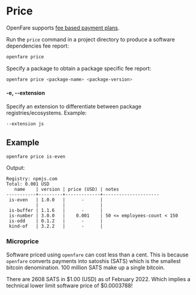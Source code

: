 # Price

OpenFare supports [fee based payment plans](../introduction/micropriced_software.md).

Run the `price` command in a project directory to produce a software dependencies fee report:

```bash
openfare price
```

Specify a package to obtain a package specific fee report:

```bash
openfare price <package-name> <package-version>
```

#### -e, --extension

Specify an extension to differentiate between package registries/ecosystems. Example:

```bash
--extension js
```

## Example

```bash
openfare price is-even
```

Output:

```text
Registry: npmjs.com
Total: 0.001 USD
   name    | version | price (USD) | notes 
-----------+---------+-------------+---------------------
 is-even   | 1.0.0   |      -      |  
           |         |             |    
 is-buffer | 1.1.6   |      -      |  
 is-number | 3.0.0   |    0.001    | 50 <= employees-count < 150
 is-odd    | 0.1.2   |      -      |  
 kind-of   | 3.2.2   |      -      |     
```

### Microprice

Software priced using `openfare` can cost less than a cent. This is because `openfare` converts payments into satoshis (SATS) which is the smallest bitcoin denomination. 100 million SATS make up a single bitcoin.

There are 2608 SATS in $1.00 (USD) as of February 2022. Which implies a technical lower limit software price of $0.0003788!
